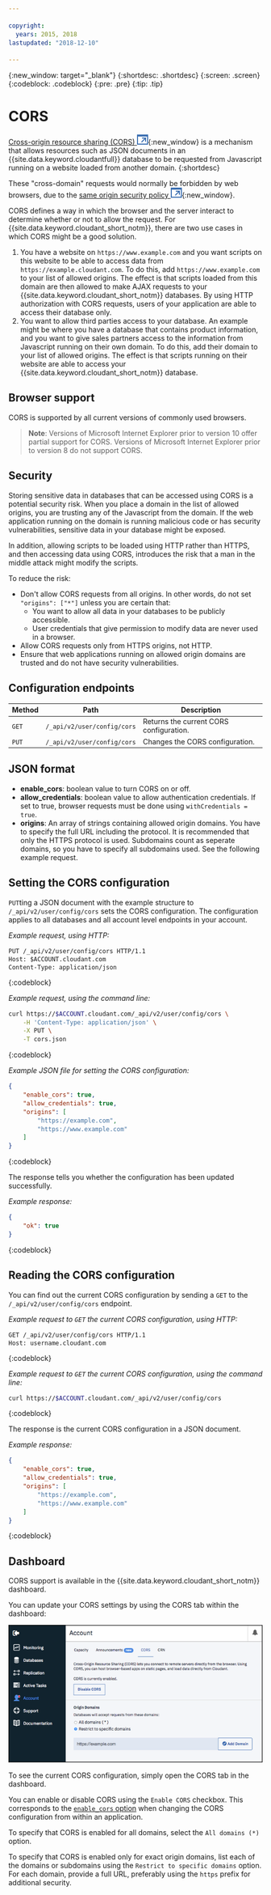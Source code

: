 ```yaml
---

copyright:
  years: 2015, 2018
lastupdated: "2018-12-10"

---
```


{:new_window: target="_blank"}
{:shortdesc: .shortdesc}
{:screen: .screen}
{:codeblock: .codeblock}
{:pre: .pre}
{:tip: .tip}

# CORS

[Cross-origin resource sharing (CORS) ![External link icon](../images/launch-glyph.svg "External link icon")](http://www.w3.org/TR/cors/){:new_window} is a mechanism that allows resources
such as JSON documents in an {{site.data.keyword.cloudantfull}} database to be requested
from Javascript running on a website loaded from another domain.
{:shortdesc}

These "cross-domain" requests would normally be forbidden by web browsers,
due to the [same origin security policy ![External link icon](../images/launch-glyph.svg "External link icon")](http://en.wikipedia.org/wiki/Same-origin_policy){:new_window}.

CORS defines a way in which the browser and the server interact to determine whether or not to allow the request.
For {{site.data.keyword.cloudant_short_notm}},
there are two use cases in which CORS might be a good solution.

1.	You have a website on `https://www.example.com`
	and you want scripts on this website to be able to access data from `https://example.cloudant.com`.
	To do this,
	add `https://www.example.com` to your list of allowed origins.
	The effect is that scripts loaded from this domain are then
	allowed to make AJAX requests to your {{site.data.keyword.cloudant_short_notm}} databases.
	By using HTTP authorization with CORS requests,
	users of your application are able to access their database only.
2.	You want to allow third parties access to your database.
	An example might be where you have a database that contains product information,
	and you want to give sales partners access to the information from Javascript running on their own domain.
	To do this,
	add their domain to your list of allowed origins.
	The effect is that scripts running on their website are able to access your {{site.data.keyword.cloudant_short_notm}} database.

## Browser support

CORS is supported by all current versions of commonly used browsers.

>	**Note**: Versions of Microsoft Internet Explorer prior to version 10 offer partial support for CORS.
Versions of Microsoft Internet Explorer prior to version 8 do not support CORS.

## Security

Storing sensitive data in databases that can be accessed using CORS is a potential security risk.
When you place a domain in the list of allowed origins,
you are trusting any of the Javascript from the domain.
If the web application running on the domain is running malicious code or has security vulnerabilities,
sensitive data in your database might be exposed.

In addition,
allowing scripts to be loaded using HTTP rather than HTTPS,
and then accessing data using CORS,
introduces the risk that a man in the middle attack might modify the scripts.

To reduce the risk:

-	Don't allow CORS requests from all origins.
	In other words,
	do not set `"origins": ["*"]` unless you are certain that:
	-	You want to allow all data in your databases to be publicly accessible.
	-	User credentials that give permission to modify data are never used in a browser.
-	Allow CORS requests only from HTTPS origins, not HTTP.
-	Ensure that web applications running on allowed origin domains are trusted
	and do not have security vulnerabilities.

## Configuration endpoints

Method | Path                        | Description
-------|-----------------------------|------------
`GET`  | `/_api/v2/user/config/cors` | Returns the current CORS configuration.
`PUT`  | `/_api/v2/user/config/cors` | Changes the CORS configuration.

## JSON format

-	**enable_cors**: boolean value to turn CORS on or off.
-	**allow_credentials**: boolean value to allow authentication credentials.
	If set to true,
	browser requests must be done using `withCredentials = true`.
-	**origins**: An array of strings containing allowed origin domains.
	You have to specify the full URL including the protocol.
	It is recommended that only the HTTPS protocol is used.
	Subdomains count as seperate domains,
	so you have to specify all subdomains used. See the following example request.

## Setting the CORS configuration

`PUT`ting a JSON document with the example structure to `/_api/v2/user/config/cors` sets the CORS configuration.
The configuration applies to all databases and all account level endpoints in your account.

_Example request, using HTTP:_

```http
PUT /_api/v2/user/config/cors HTTP/1.1
Host: $ACCOUNT.cloudant.com
Content-Type: application/json
```
{:codeblock}

_Example request, using the command line:_ 

```sh
curl https://$ACCOUNT.cloudant.com/_api/v2/user/config/cors \
	-H 'Content-Type: application/json' \
	-X PUT \
	-T cors.json
```
{:codeblock}

_Example JSON file for setting the CORS configuration:_

```json
{
	"enable_cors": true,
	"allow_credentials": true,
	"origins": [
		"https://example.com",
		"https://www.example.com"
	]
}
```
{:codeblock}

The response tells you whether the configuration has been updated successfully.

_Example response:_

```json
{
	"ok": true
}
```
{:codeblock}

## Reading the CORS configuration

You can find out the current CORS configuration by sending a `GET` to the `/_api/v2/user/config/cors` endpoint.

_Example request to `GET` the current CORS configuration, using HTTP:_

```http
GET /_api/v2/user/config/cors HTTP/1.1
Host: username.cloudant.com
```
{:codeblock}

_Example request to `GET` the current CORS configuration, using the command line:_

```sh
curl https://$ACCOUNT.cloudant.com/_api/v2/user/config/cors
```
{:codeblock}

The response is the current CORS configuration in a JSON document.

_Example response:_

```json
{
	"enable_cors": true,
	"allow_credentials": true,
	"origins": [
		"https://example.com",
		"https://www.example.com"
	]
}
```
{:codeblock}

## Dashboard

CORS support is available in the {{site.data.keyword.cloudant_short_notm}} dashboard.

You can update your CORS settings by using the CORS tab within the dashboard:

![CORS dashboard illustration](../images/corsdashboard.png)

To see the current CORS configuration,
simply open the CORS tab in the dashboard.

You can enable or disable CORS using the `Enable CORS` checkbox.
This corresponds to the [`enable_cors` option](#configuration-endpoints)
when changing the CORS configuration from within an application.

To specify that CORS is enabled for all domains,
select the `All domains (*)` option.

To specify that CORS is enabled only for exact origin domains,
list each of the domains or subdomains using the `Restrict to specific domains` option.
For each domain,
provide a full URL,
preferably using the `https` prefix for additional security.

